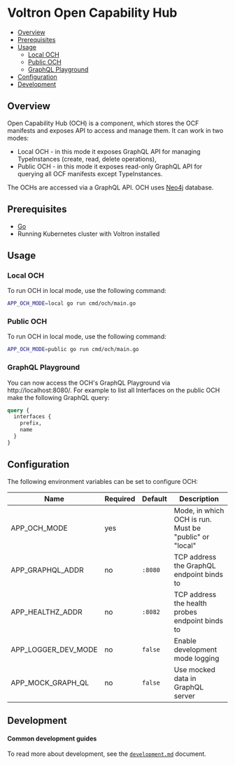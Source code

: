 # Voltron Open Capability Hub

- [Overview](#overview)
- [Prerequisites](#prerequisites)
- [Usage](#usage)
  - [Local OCH](#local-och)
  - [Public OCH](#public-och)
  - [GraphQL Playground](#graphql-playground)
- [Configuration](#configuration)
- [Development](#development)

## Overview

Open Capability Hub (OCH) is a component, which stores the OCF manifests and exposes API to access and manage them. It can work in two modes:
- Local OCH - in this mode it exposes GraphQL API for managing TypeInstances (create, read, delete  operations),
- Public OCH - in this mode it exposes read-only GraphQL API for querying all OCF manifests except TypeInstances.

The OCHs are accessed via a GraphQL API. OCH uses [Neo4j](https://neo4j.com) database.

## Prerequisites

- [Go](https://golang.org)
- Running Kubernetes cluster with Voltron installed

## Usage

### Local OCH

To run OCH in local mode, use the following command:
```bash
APP_OCH_MODE=local go run cmd/och/main.go
```

### Public OCH

To run OCH in local mode, use the following command:
```bash
APP_OCH_MODE=public go run cmd/och/main.go
```

### GraphQL Playground

You can now access the OCH's GraphQL Playground via http://localhost:8080/. For example to list all Interfaces on the public OCH make the following GraphQL query:
```graphql
query {
  interfaces {
    prefix,
    name
  }
}
```

## Configuration

The following environment variables can be set to configure OCH:

| Name                | Required | Default | Description                                            |
| ------------------- | -------- | ------- | ------------------------------------------------------ |
| APP_OCH_MODE        | yes      |         | Mode, in which OCH is run. Must be "public" or "local" |
| APP_GRAPHQL_ADDR    | no       | `:8080` | TCP address the GraphQL endpoint binds to              |
| APP_HEALTHZ_ADDR    | no       | `:8082` | TCP address the health probes endpoint binds to        |
| APP_LOGGER_DEV_MODE | no       | `false` | Enable development mode logging                        |
| APP_MOCK_GRAPH_QL   | no       | `false` | Use mocked data in GraphQL server                      |

## Development

#### Common development guides

To read more about development, see the [`development.md`](../../docs/development.md) document.
